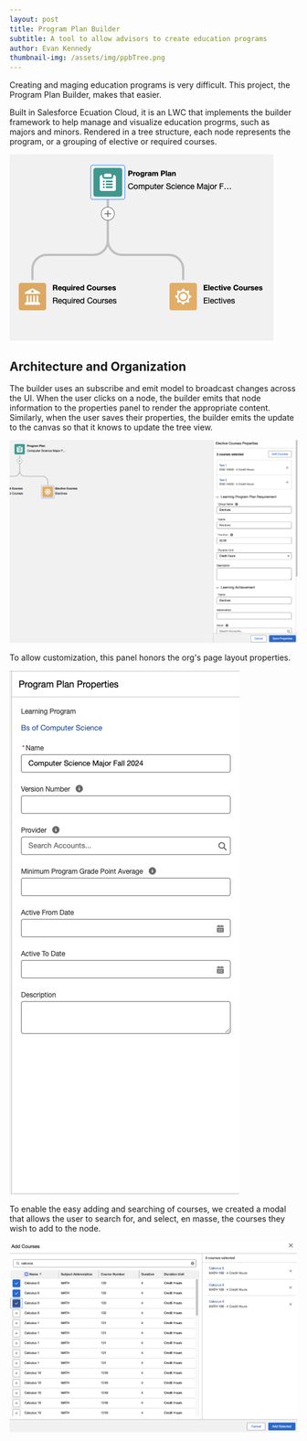 ```yaml
---
layout: post
title: Program Plan Builder
subtitle: A tool to allow advisors to create education programs
author: Evan Kennedy
thumbnail-img: /assets/img/ppbTree.png
---
```


Creating and maging education programs is very difficult. This project, the Program Plan Builder, makes that easier.

Built in Salesforce Ecuation Cloud, it is an LWC that implements the builder framework to help manage and visualize education progrms, such as majors and minors. Rendered in a tree structure, each node represents the program, or a grouping of elective or required courses.

![Program PLan Tree](/assets/img/ppbTree.png)

## Architecture and Organization

The builder uses an subscribe and emit model to broadcast changes across the UI. When the user clicks on a node, the builder emits that node information to the properties panel to render the appropriate content. Similarly, when the user saves their properties, the builder emits the update to the canvas so that it knows to update the tree view.

![Properties Panel](/assets/img/propertiesPanel.png)

To allow customization, this panel honors the org's page layout properties.

![Form from page layout](/assets/img/pageLayout.png)

To enable the easy adding and searching of courses, we created a modal that allows the user to search for, and select, en masse, the courses they wish to add to the node.

![Mass Course Selector](/assets/img/massSelector.png)